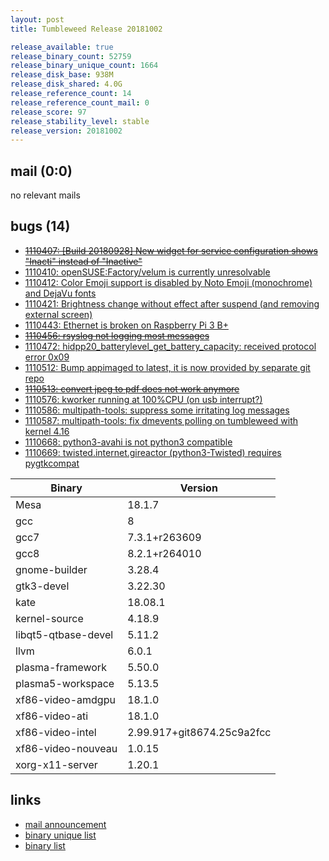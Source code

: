 ```yaml
---
layout: post
title: Tumbleweed Release 20181002

release_available: true
release_binary_count: 52759
release_binary_unique_count: 1664
release_disk_base: 938M
release_disk_shared: 4.0G
release_reference_count: 14
release_reference_count_mail: 0
release_score: 97
release_stability_level: stable
release_version: 20181002
---
```


## mail (0:0)

no relevant mails

## bugs (14)

<!--more-->

- ~~[1110407: \[Build 20180928\] New widget for service configuration shows "Inacti" instead of "Inactive"](https://bugzilla.opensuse.org/show_bug.cgi?id=1110407)~~
- [1110410: openSUSE:Factory/velum is currently unresolvable](https://bugzilla.opensuse.org/show_bug.cgi?id=1110410)
- [1110412: Color Emoji support is disabled by Noto Emoji (monochrome) and DejaVu fonts](https://bugzilla.opensuse.org/show_bug.cgi?id=1110412)
- [1110421: Brightness change without effect after suspend (and removing external screen)](https://bugzilla.opensuse.org/show_bug.cgi?id=1110421)
- [1110443: Ethernet is broken on Raspberry Pi 3 B+](https://bugzilla.opensuse.org/show_bug.cgi?id=1110443)
- ~~[1110456: rsyslog not logging most messages](https://bugzilla.opensuse.org/show_bug.cgi?id=1110456)~~
- [1110472: hidpp20_batterylevel_get_battery_capacity: received protocol error 0x09](https://bugzilla.opensuse.org/show_bug.cgi?id=1110472)
- [1110512: Bump appimaged to latest, it is now provided by separate git repo](https://bugzilla.opensuse.org/show_bug.cgi?id=1110512)
- ~~[1110513: convert jpeg to pdf does not work anymore](https://bugzilla.opensuse.org/show_bug.cgi?id=1110513)~~
- [1110576: kworker running at 100%CPU (on usb interrupt?)](https://bugzilla.opensuse.org/show_bug.cgi?id=1110576)
- [1110586: multipath-tools: suppress some irritating log messages](https://bugzilla.opensuse.org/show_bug.cgi?id=1110586)
- [1110587: multipath-tools: fix dmevents polling on tumbleweed with kernel 4.16](https://bugzilla.opensuse.org/show_bug.cgi?id=1110587)
- [1110668: python3-avahi is not python3 compatible](https://bugzilla.opensuse.org/show_bug.cgi?id=1110668)
- [1110669: twisted.internet.gireactor (python3-Twisted) requires pygtkcompat](https://bugzilla.opensuse.org/show_bug.cgi?id=1110669)

Binary | Version
--- | ---
Mesa | 18.1.7
gcc | 8
gcc7 | 7.3.1+r263609
gcc8 | 8.2.1+r264010
gnome-builder | 3.28.4
gtk3-devel | 3.22.30
kate | 18.08.1
kernel-source | 4.18.9
libqt5-qtbase-devel | 5.11.2
llvm | 6.0.1
plasma-framework | 5.50.0
plasma5-workspace | 5.13.5
xf86-video-amdgpu | 18.1.0
xf86-video-ati | 18.1.0
xf86-video-intel | 2.99.917+git8674.25c9a2fcc
xf86-video-nouveau | 1.0.15
xorg-x11-server | 1.20.1

## links

- [mail announcement](https://lists.opensuse.org/opensuse-factory/2018-10/msg00097.html)
- [binary unique list](http://download.tumbleweed.boombatower.com/20181002/rpm.unique.list)
- [binary list](http://download.tumbleweed.boombatower.com/20181002/rpm.list)

